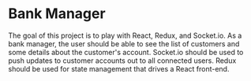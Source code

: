 # Bank Manager

The goal of this project is to play with React, Redux, and Socket.io. As a bank manager, the user should be able to see the list of customers and some details about the customer's account. Socket.io should be used to push updates to customer accounts out to all connected users. Redux should be used for state management that drives a React front-end.
